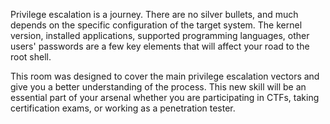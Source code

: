 
Privilege escalation is a journey. There are no silver bullets, and much depends on the specific configuration of the target system. The kernel version, installed applications, supported programming languages, other users' passwords are a few key elements that will affect your road to the root shell.  
  
This room was designed to cover the main privilege escalation vectors and give you a better understanding of the process. This new skill will be an essential part of your arsenal whether you are participating in CTFs, taking certification exams, or working as a penetration tester.

